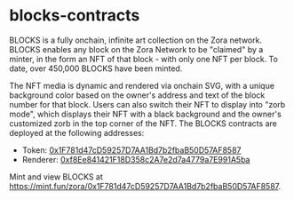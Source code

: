 # blocks-contracts

BLOCKS is a fully onchain, infinite art collection on the Zora network. BLOCKS enables any block on the Zora Network to be "claimed" by a minter, in the form an NFT of that block - with only one NFT per block. To date, over 450,000 BLOCKS have been minted.

The NFT media is dynamic and rendered via onchain SVG, with a unique background color based on the owner's address and text of the block number for that block. Users can also switch their NFT to display into "zorb mode", which displays their NFT with a black background and the owner's customized zorb in the top corner of the NFT. The BLOCKS contracts are deployed at the following addresses:

- Token: [0x1F781d47cD59257D7AA1Bd7b2fbaB50D57AF8587](https://explorer.zora.energy/address/0x1F781d47cD59257D7AA1Bd7b2fbaB50D57AF8587?tab=contact_code)
- Renderer: [0xf8Ee841421F18D358c2A7e2d7a4779a7E991A5ba](https://explorer.zora.energy/address/0xf8Ee841421F18D358c2A7e2d7a4779a7E991A5ba?tab=contract)

Mint and view BLOCKS at https://mint.fun/zora/0x1F781d47cD59257D7AA1Bd7b2fbaB50D57AF8587.
